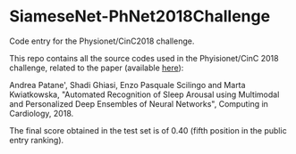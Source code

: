 # SiameseNet-PhNet2018Challenge
Code entry for the Physionet/CinC2018 challenge.


This repo contains all the source codes used in the Phyisionet/CinC 2018 challenge, related to the paper (available [here](http://qav.comlab.ox.ac.uk/papers/pgs+18.pdf)):

Andrea Patane', Shadi Ghiasi, Enzo Pasquale Scilingo and Marta Kwiatkowska, "Automated Recognition of Sleep Arousal using Multimodal and Personalized Deep Ensembles of Neural Networks", Computing in Cardiology, 2018.

The final score obtained in the test set is of 0.40 (fifth position in the public entry ranking).
